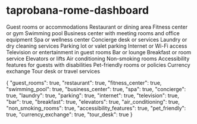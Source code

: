 # taprobana-rome-dashboard

Guest rooms or accommodations
Restaurant or dining area
Fitness center or gym
Swimming pool
Business center with meeting rooms and office equipment
Spa or wellness center
Concierge desk or services
Laundry or dry cleaning services
Parking lot or valet parking
Internet or Wi-Fi access
Television or entertainment in guest rooms
Bar or lounge
Breakfast or room service
Elevators or lifts
Air conditioning
Non-smoking rooms
Accessibility features for guests with disabilities
Pet-friendly rooms or policies
Currency exchange
Tour desk or travel services

{
  "guest_rooms": true,
  "restaurant": true,
  "fitness_center": true,
  "swimming_pool": true,
  "business_center": true,
  "spa": true,
  "concierge": true,
  "laundry": true,
  "parking": true,
  "internet": true,
  "television": true,
  "bar": true,
  "breakfast": true,
  "elevators": true,
  "air_conditioning": true,
  "non_smoking_rooms": true,
  "accessibility_features": true,
  "pet_friendly": true,
  "currency_exchange": true,
  "tour_desk": true
}

